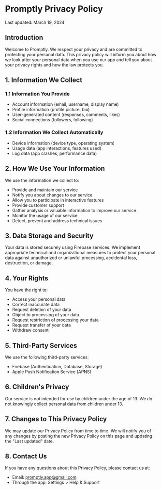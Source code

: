 # Promptly Privacy Policy

Last updated: March 19, 2024

## Introduction

Welcome to Promptly. We respect your privacy and are committed to protecting your personal data. This privacy policy will inform you about how we look after your personal data when you use our app and tell you about your privacy rights and how the law protects you.

## 1. Information We Collect

### 1.1 Information You Provide
- Account information (email, username, display name)
- Profile information (profile picture, bio)
- User-generated content (responses, comments, likes)
- Social connections (followers, following)

### 1.2 Information We Collect Automatically
- Device information (device type, operating system)
- Usage data (app interactions, features used)
- Log data (app crashes, performance data)

## 2. How We Use Your Information

We use the information we collect to:
- Provide and maintain our service
- Notify you about changes to our service
- Allow you to participate in interactive features
- Provide customer support
- Gather analysis or valuable information to improve our service
- Monitor the usage of our service
- Detect, prevent and address technical issues

## 3. Data Storage and Security

Your data is stored securely using Firebase services. We implement appropriate technical and organizational measures to protect your personal data against unauthorized or unlawful processing, accidental loss, destruction, or damage.

## 4. Your Rights

You have the right to:
- Access your personal data
- Correct inaccurate data
- Request deletion of your data
- Object to processing of your data
- Request restriction of processing your data
- Request transfer of your data
- Withdraw consent

## 5. Third-Party Services

We use the following third-party services:
- Firebase (Authentication, Database, Storage)
- Apple Push Notification Service (APNS)

## 6. Children's Privacy

Our service is not intended for use by children under the age of 13. We do not knowingly collect personal data from children under 13.

## 7. Changes to This Privacy Policy

We may update our Privacy Policy from time to time. We will notify you of any changes by posting the new Privacy Policy on this page and updating the "Last updated" date.

## 8. Contact Us

If you have any questions about this Privacy Policy, please contact us at:
- Email: promptly.app@gmail.com
- Through the app: Settings > Help & Support 
